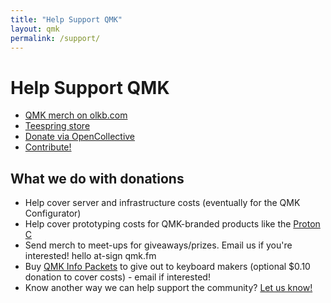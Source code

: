 ```yaml
---
title: "Help Support QMK"
layout: qmk
permalink: /support/
---
```


# Help Support QMK

* [QMK merch on olkb.com](https://olkb.com/parts)
* [Teespring store](https://teespring.com/stores/qmk)
* [Donate via OpenCollective](https://opencollective.com/qmk-firmware)
* [Contribute!](https://github.com/qmk/qmk_firmware/issues)

## What we do with donations

* Help cover server and infrastructure costs (eventually for the QMK Configurator)
* Help cover prototyping costs for QMK-branded products like the [Proton C](https://qmk.fm/proton-c)
* Send merch to meet-ups for giveaways/prizes. Email us if you're interested! hello at-sign qmk.fm
* Buy [QMK Info Packets](https://i.imgur.com/EoXgApN.png) to give out to keyboard makers (optional $0.10 donation to cover costs) - email if interested!
* Know another way we can help support the community? [Let us know!](https://github.com/qmk/qmk.fm/issues)
